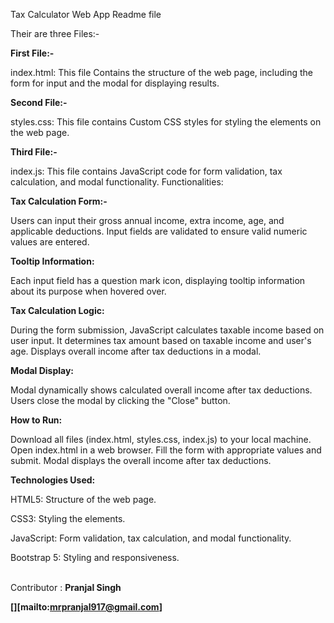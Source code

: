 Tax Calculator Web App Readme file

Their are three Files:-

<b>First File:-</b>

index.html: This file Contains the structure of the web page, including the form for input and the modal for displaying results.

<b>Second File:-</b>

styles.css: This file contains Custom CSS styles for styling the elements on the web page. 

<b>Third File:-</b>

index.js: This file contains JavaScript code for form validation, tax calculation, and modal functionality. Functionalities:

<b>Tax Calculation Form:-</b>

Users can input their gross annual income, extra income, age, and applicable deductions. Input fields are validated to ensure valid numeric values are entered.

<b>Tooltip Information:</b>

Each input field has a question mark icon, displaying tooltip information about its purpose when hovered over.

<b>Tax Calculation Logic:</b>

During the form submission, JavaScript calculates taxable income based on user input. It determines tax amount based on taxable income and user's age. Displays overall income after tax deductions in a modal.

<b>Modal Display:</b>

Modal dynamically shows calculated overall income after tax deductions. Users close the modal by clicking the "Close" button.

<b>How to Run:</b> 

Download all files (index.html, styles.css, index.js) to your local machine. Open index.html in a web browser. Fill the form with appropriate values and submit. Modal displays the overall income after tax deductions.

<b>Technologies Used:</b> 

HTML5: Structure of the web page.

CSS3: Styling the elements. 

JavaScript: Form validation, tax calculation, and modal functionality.

Bootstrap 5: Styling and responsiveness.

<br/>
Contributor : <b>Pranjal Singh <b/>

[][mailto:mrpranjal917@gmail.com]
